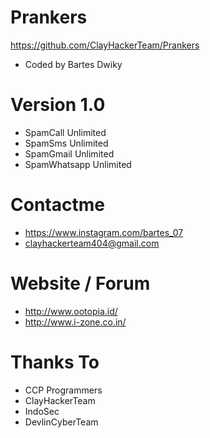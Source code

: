 # Prankers
https://github.com/ClayHackerTeam/Prankers
- Coded by Bartes Dwiky

# Version 1.0
- SpamCall Unlimited
- SpamSms Unlimited
- SpamGmail Unlimited
- SpamWhatsapp Unlimited

# Contactme
- https://www.instagram.com/bartes_07
- clayhackerteam404@gmail.com

# Website / Forum
- http://www.ootopia.id/
- http://www.i-zone.co.in/

# Thanks To
- CCP Programmers
- ClayHackerTeam
- IndoSec
- DevlinCyberTeam

